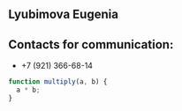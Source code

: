 ## Lyubimova Eugenia

## Contacts for communication:
- +7 (921) 366-68-14

```javascript
function multiply(a, b) {
  a * b;
}
```
